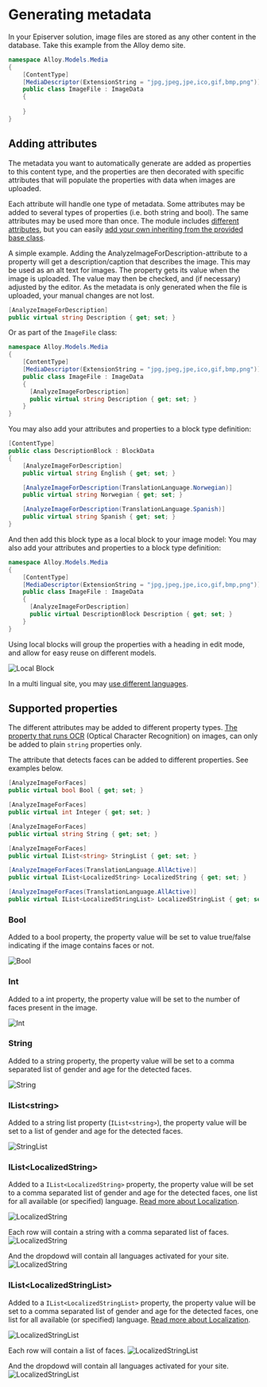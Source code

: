 # Generating metadata

In your Episerver solution, image files are stored as any other content in the database. Take this example from the Alloy demo site.

``` C#
namespace Alloy.Models.Media
{
    [ContentType]
    [MediaDescriptor(ExtensionString = "jpg,jpeg,jpe,ico,gif,bmp,png")]
    public class ImageFile : ImageData
    {
    
    }
}
```

## Adding attributes
The metadata you want to automatically generate are added as properties to this content type, and the properties are then decorated with specific attributes that will populate the properties with data when images are uploaded.

Each attribute will handle one type of metadata. Some attributes may be added to several types of properties (i.e. both string and bool). The same attributes may be used more than once. The module includes [different attributes](Attributes.md), but you can easily [add your own inheriting from the provided base class](./attributes/CustomAttribute.md).

A simple example. Adding the AnalyzeImageForDescription-attribute to a property will get a description/caption that describes the image. This may be used as an alt text for images. The property gets its value when the image is uploaded. The value may then be checked, and (if necessary) adjusted by the editor. As the metadata is only generated when the file is uploaded, your manual changes are not lost.

``` C#
[AnalyzeImageForDescription]
public virtual string Description { get; set; }
```

Or as part of the `ImageFile` class:
``` C#
namespace Alloy.Models.Media
{
    [ContentType]
    [MediaDescriptor(ExtensionString = "jpg,jpeg,jpe,ico,gif,bmp,png")]
    public class ImageFile : ImageData
    {
      [AnalyzeImageForDescription]
      public virtual string Description { get; set; }
    }
}
```

You may also add your attributes and properties to a block type definition:
``` C#
[ContentType]
public class DescriptionBlock : BlockData
{
    [AnalyzeImageForDescription]
    public virtual string English { get; set; }

    [AnalyzeImageForDescription(TranslationLanguage.Norwegian)]
    public virtual string Norwegian { get; set; }

    [AnalyzeImageForDescription(TranslationLanguage.Spanish)]
    public virtual string Spanish { get; set; }
}
```

And then add this block type as a local block to your image model:
You may also add your attributes and properties to a block type definition:
``` C#
namespace Alloy.Models.Media
{
    [ContentType]
    [MediaDescriptor(ExtensionString = "jpg,jpeg,jpe,ico,gif,bmp,png")]
    public class ImageFile : ImageData
    {
      [AnalyzeImageForDescription]
      public virtual DescriptionBlock Description { get; set; }
    }
}
```

Using local blocks will group the properties with a heading in edit mode, and allow for easy reuse on different models.

![Local Block](img/LocalBlock.jpg)

In a multi lingual site, you may [use different languages](Localization.md).

## Supported properties
The different attributes may be added to different property types. [The property that runs OCR](./attributes/AnalyzeImageForOcr.md) (Optical Character Recognition) on images, can only be added to plain `string` properties only.

The attribute that detects faces can be added to different properties. See examples below.

``` C#
[AnalyzeImageForFaces]
public virtual bool Bool { get; set; }

[AnalyzeImageForFaces]
public virtual int Integer { get; set; }

[AnalyzeImageForFaces]
public virtual string String { get; set; }

[AnalyzeImageForFaces]
public virtual IList<string> StringList { get; set; }

[AnalyzeImageForFaces(TranslationLanguage.AllActive)]
public virtual IList<LocalizedString> LocalizedString { get; set; }

[AnalyzeImageForFaces(TranslationLanguage.AllActive)]
public virtual IList<LocalizedStringList> LocalizedStringList { get; set; }
```

### Bool
Added to a bool property, the property value will be set to value true/false indicating if the image contains faces or not.

![Bool](img/Bool.jpg)

### Int
Added to a int property, the property value will be set to the number of faces present in the image.

![Int](img/Integer.jpg)

### String
Added to a string property, the property value will be set to a comma separated list of gender and age for the detected faces.

![String](img/String.jpg)

### IList&lt;string&gt;
Added to a string list property (`IList<string>`), the property value will be set to a list of gender and age for the detected faces.

![StringList](img/StringList.jpg)

### IList&lt;LocalizedString&gt;
Added to a `IList<LocalizedString>` property, the property value will be set to a comma separated list of gender and age for the detected faces, one list for all available (or specified) language. [Read more about Localization](Localization.md).

![LocalizedString](img/LocalizedString1.jpg)

Each row will contain a string with a comma separated list of faces.
![LocalizedString](img/LocalizedString2.jpg)

And the dropdowd will contain all languages activated for your site.
![LocalizedString](img/LocalizedString3.jpg)

### IList&lt;LocalizedStringList&gt;
Added to a `IList<LocalizedStringList>` property, the property value will be set to a comma separated list of gender and age for the detected faces, one list for all available (or specified) language. [Read more about Localization](Localization.md).

![LocalizedStringList](img/LocalizedStringList1.jpg)

Each row will contain a list of faces.
![LocalizedStringList](img/LocalizedStringList2.jpg)

And the dropdowd will contain all languages activated for your site.
![LocalizedStringList](img/LocalizedStringList3.jpg)
